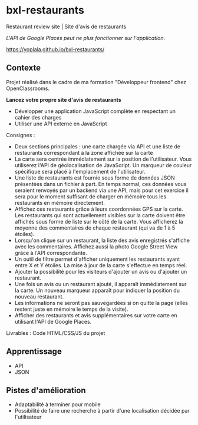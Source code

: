 # bxl-restaurants
Restaurant review site | Site d'avis de restaurants

*L'API de Google Places peut ne plus fonctionner sur l'application.*

https://yoplala.github.io/bxl-restaurants/


## Contexte

Projet réalisé dans le cadre de ma formation "Développeur frontend" chez OpenClassrooms.

**Lancez votre propre site d'avis de restaurants**
- Développer une application JavaScript complète en respectant un cahier des charges
- Utiliser une API externe en JavaScript

Consignes :
- Deux sections principales : une carte chargée via API et une liste de restaurants correspondant à la zone affichée sur la carte 
- La carte sera centrée immédiatement sur la position de l'utilisateur. Vous utiliserez l'API de géolocalisation de JavaScript. Un marqueur de couleur spécifique sera placé à l'emplacement de l'utilisateur.
- Une liste de restaurants est fournie sous forme de données JSON présentées dans un fichier à part. En temps normal, ces données vous seraient renvoyés par un backend via une API, mais pour cet exercice il sera pour le moment suffisant de charger en mémoire tous les restaurants en mémoire directement.
- Affichez ces restaurants grâce à leurs coordonnées GPS sur la carte. Les restaurants qui sont actuellement visibles sur la carte doivent être affichés sous forme de liste sur le côté de la carte. Vous afficherez la moyenne des commentaires de chaque restaurant (qui va de 1 à 5 étoiles).
- Lorsqu'on clique sur un restaurant, la liste des avis enregistrés s'affiche avec les commentaires. Affichez aussi la photo Google Street View grâce à l'API correspondante.
- Un outil de filtre permet d'afficher uniquement les restaurants ayant entre X et Y étoiles. La mise à jour de la carte s'effectue en temps réel.
- Ajouter la possibilité pour les visiteurs d'ajouter un avis ou d'ajouter un restaurant.
- Une fois un avis ou un restaurant ajouté, il apparaît immédiatement sur la carte. Un nouveau marqueur apparaît pour indiquer la position du nouveau restaurant.
- Les informations ne seront pas sauvegardées si on quitte la page (elles restent juste en mémoire le temps de la visite).
- Afficher des restaurants et avis supplémentaires sur votre carte en utilisant l'API de Google Places.

Livrables : Code HTML/CSS/JS du projet


## Apprentissage
- API
- JSON


## Pistes d'amélioration
- Adaptabilité à terminer pour mobile
- Possibilité de faire une recherche à partir d'une localisation décidée par l'utilisateur
